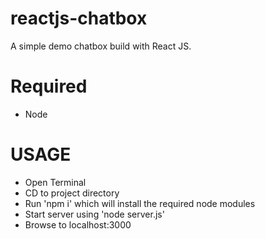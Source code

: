 # reactjs-chatbox
A simple demo chatbox build with React JS.

# Required
- Node

# USAGE
- Open Terminal
- CD to project directory
- Run 'npm i' which will install the required node modules
- Start server using 'node server.js'
- Browse to localhost:3000
